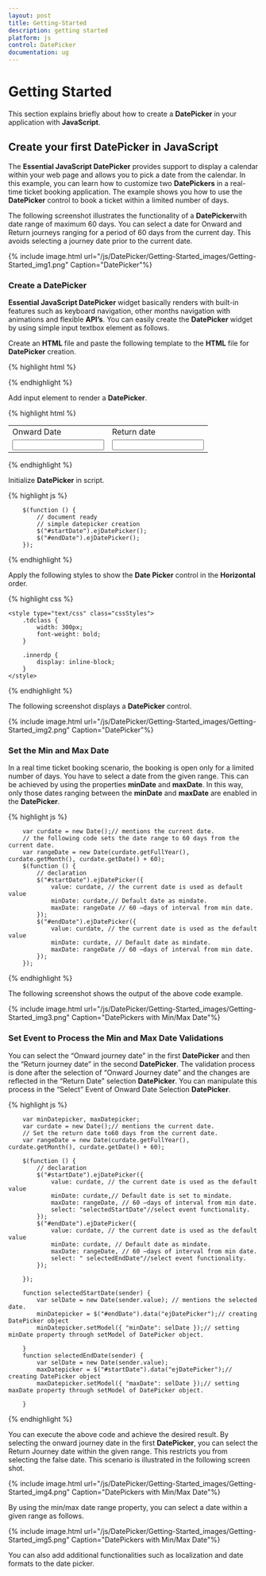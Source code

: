 ```yaml
---
layout: post
title: Getting-Started
description: getting started
platform: js
control: DatePicker
documentation: ug
---
```


# Getting Started

This section explains briefly about how to create a **DatePicker** in your application with **JavaScript**.

## Create your first DatePicker in JavaScript

The **Essential JavaScript DatePicker** provides support to display a calendar within your web page and allows you to pick a date from the calendar. In this example, you can learn how to customize two **DatePickers** in a real-time ticket booking application. The example shows you how to use the **DatePicker** control to book a ticket within a limited number of days. 

The following screenshot illustrates the functionality of a **DatePicker**with date range of maximum 60 days. You can select a date for Onward and Return journeys ranging for a period of 60 days from the current day. This avoids selecting a journey date prior to the current date.

{% include image.html url="/js/DatePicker/Getting-Started_images/Getting-Started_img1.png" Caption="DatePicker"%}

### Create a DatePicker 

**Essential JavaScript DatePicker** widget basically renders with built-in features such as keyboard navigation, other months navigation with animations and flexible **API’s**. You can easily create the **DatePicker** widget by using simple input textbox element as follows.

Create an **HTML** file and paste the following template to the **HTML** file for **DatePicker** creation.



{% highlight html %}


<!DOCTYPE html>
<html xmlns="http://www.w3.org/1999/xhtml">
<head>
    <meta name="viewport" content="width=device-width, initial-scale=1.0" charset="utf-8" />
    <!-- style sheet for default theme(flat azure) -->
    <link href="http://cdn.syncfusion.com/13.1.0.21/js/web/flat-azure/ej.web.all.min.css" rel="stylesheet" />
    <!--scripts-->
    <script src="http://cdn.syncfusion.com/js/assets/external/jquery-1.10.2.min.js"></script>
    <script src="http://cdn.syncfusion.com/js/assets/external/jquery.globalize.min.js"> </script>
    <script src="http://cdn.syncfusion.com/js/assets/external/jquery.easing.1.3.min.js"> </script>
    <script src="http://cdn.syncfusion.com/13.1.0.21/js/web/ej.web.all.min.js"> </script>
</head>
<body>
    <!-- add datepicker element here  --->
</body>
</html>


{% endhighlight %}



Add input element to render a **DatePicker**.



{% highlight html %}


  <table>
      <tr>
         <td class="tdclass">Onward Date</td>
         <td class="tdclass">Return date</td>
      </tr>
      <tr>
         <td class="tdclass">
             <span class="innerdp">
                <input id="startDate" type="text" />
             </span>
         </td>
         <td class="tdclass">
             <span class="innerdp">
                <input id="endDate" type="text" />
             </span>
         </td>
       </tr>
  </table>



{% endhighlight %}



Initialize **DatePicker** in script.



{% highlight js %}

        $(function () {
            // document ready
            // simple datepicker creation
            $("#startDate").ejDatePicker();
            $("#endDate").ejDatePicker();
        });

{% endhighlight %}



Apply the following styles to show the **Date Picker** control in the **Horizontal** order.



{% highlight css %}

    <style type="text/css" class="cssStyles">
        .tdclass {
            width: 300px;
            font-weight: bold;
        }

        .innerdp {
            display: inline-block;
        }
    </style>



{% endhighlight %}



The following screenshot displays a **DatePicker** control.



{% include image.html url="/js/DatePicker/Getting-Started_images/Getting-Started_img2.png" Caption="DatePicker"%}

### Set the Min and Max Date

In a real time ticket booking scenario, the booking is open only for a limited number of days. You have to select a date from the given range. This can be achieved by using the properties **minDate** and **maxDate**. In this way, only those dates ranging between the **minDate** and **maxDate** are enabled in the **DatePicker**.



{% highlight js %}

        var curdate = new Date();// mentions the current date.
        // the following code sets the date range to 60 days from the current date.
        var rangeDate = new Date(curdate.getFullYear(), curdate.getMonth(), curdate.getDate() + 60);
        $(function () {
            // declaration
            $("#startDate").ejDatePicker({
                value: curdate, // the current date is used as default value
                minDate: curdate,// Default date as mindate.
                maxDate: rangeDate // 60 –days of interval from min date.
            });
            $("#endDate").ejDatePicker({
                value: curdate, // the current date is used as the default value
                minDate: curdate, // Default date as mindate.
                maxDate: rangeDate // 60 –days of interval from min date.
            });
        });


{% endhighlight %}



The following screenshot shows the output of the above code example.



{% include image.html url="/js/DatePicker/Getting-Started_images/Getting-Started_img3.png" Caption="DatePickers with Min/Max Date"%}


### Set Event to Process the Min and Max Date Validations

You can select the “Onward journey date” in the first **DatePicker** and then the “Return journey date” in the second **DatePicker**. The validation process is done after the selection of “Onward Journey date” and the changes are reflected in the “Return Date” selection **DatePicker**. You can manipulate this process in the “Select” Event of Onward Date Selection **DatePicker**. 



{% highlight js %}


        var minDatepicker, maxDatepicker;
        var curdate = new Date();// mentions the current date.
        // Set the return date to60 days from the current date.
        var rangeDate = new Date(curdate.getFullYear(), curdate.getMonth(), curdate.getDate() + 60);

        $(function () {
            // declaration
            $("#startDate").ejDatePicker({
                value: curdate, // the current date is used as the default value
                minDate: curdate,// Default date is set to mindate.
                maxDate: rangeDate, // 60 –days of interval from min date.
                select: "selectedStartDate"//select event functionality.
            });
            $("#endDate").ejDatePicker({
                value: curdate, // the current date is used as the default value
                minDate: curdate, // Default date as mindate.
                maxDate: rangeDate, // 60 –days of interval from min date.
                select: " selectedEndDate"//select event functionality.
            });

        });

        function selectedStartDate(sender) {
            var selDate = new Date(sender.value); // mentions the selected date.
            minDatepicker = $("#endDate").data("ejDatePicker");// creating DatePicker object
            minDatepicker.setModel({ "minDate": selDate });// setting minDate property through setModel of DatePicker object.

        }
        function selectedEndDate(sender) {
            var selDate = new Date(sender.value);
            maxDatepicker = $("#startDate").data("ejDatePicker");// creating DatePicker object
            maxDatepicker.setModel({ "maxDate": selDate });// setting maxDate property through setModel of DatePicker object.

        }


{% endhighlight %}



You can execute the above code and achieve the desired result. By selecting the onward journey date in the first **DatePicker**, you can select the Return Journey date within the given range. This restricts you from selecting the false date. This scenario is illustrated in the following screen shot.



{% include image.html url="/js/DatePicker/Getting-Started_images/Getting-Started_img4.png" Caption="DatePickers with Min/Max Date"%}

By using the min/max date range property, you can select a date within a given range as follows.



{% include image.html url="/js/DatePicker/Getting-Started_images/Getting-Started_img5.png" Caption="DatePickers with Min/Max Date"%}

You can also add additional functionalities such as localization and date formats to the date picker. 



